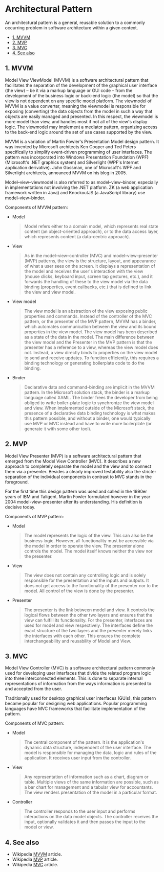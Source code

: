# Architectural Pattern

An architectural pattern is a general, reusable solution to a commonly occurring problem in software architecture within a given context.

- [1. MVVM](#1-mvvm)
- [2. MVP](#2-mvp)
- [3. MVC](#3-mvc)
- [4. See also](#4-see-also)

## 1. MVVM

Model View ViewModel (MVVM) is a software architectural pattern that facilitates the separation of the development of the graphical user interface (the view) – be it via a markup language or GUI code – from the development of the business logic or back-end logic (the model) so that the view is not dependent on any specific model platform. The viewmodel of MVVM is a value converter, meaning the viewmodel is responsible for exposing (converting) the data objects from the model in such a way that objects are easily managed and presented. In this respect, the viewmodel is more model than view, and handles most if not all of the view's display logic. The viewmodel may implement a mediator pattern, organizing access to the back-end logic around the set of use cases supported by the view.

MVVM is a variation of Martin Fowler's Presentation Model design pattern. It was invented by Microsoft architects Ken Cooper and Ted Peters specifically to simplify event-driven programming of user interfaces. The pattern was incorporated into Windows Presentation Foundation (WPF) (Microsoft's .NET graphics system) and Silverlight (WPF's Internet application derivative). John Gossman, one of Microsoft's WPF and Silverlight architects, announced MVVM on his blog in 2005.

Model–view–viewmodel is also referred to as model–view–binder, especially in implementations not involving the .NET platform. ZK (a web application framework written in Java) and KnockoutJS (a JavaScript library) use model–view–binder.

Components of MVVM pattern:

- Model
  > Model refers either to a domain model, which represents real state content (an object-oriented approach), or to the data access layer, which represents content (a data-centric approach).

- View
  > As in the model–view–controller (MVC) and model–view–presenter (MVP) patterns, the view is the structure, layout, and appearance of what a user sees on the screen. It displays a representation of the model and receives the user's interaction with the view (mouse clicks, keyboard input, screen tap gestures, etc.), and it forwards the handling of these to the view model via the data binding (properties, event callbacks, etc.) that is defined to link the view and view model.

- View model
  > The view model is an abstraction of the view exposing public properties and commands. Instead of the controller of the MVC pattern, or the presenter of the MVP pattern, MVVM has a binder, which automates communication between the view and its bound properties in the view model. The view model has been described as a state of the data in the model. The main difference between the view model and the Presenter in the MVP pattern is that the presenter has a reference to a view, whereas the view model does not. Instead, a view directly binds to properties on the view model to send and receive updates. To function efficiently, this requires a binding technology or generating boilerplate code to do the binding.

- Binder
  > Declarative data and command-binding are implicit in the MVVM pattern. In the Microsoft solution stack, the binder is a markup language called XAML. The binder frees the developer from being obliged to write boiler-plate logic to synchronize the view model and view. When implemented outside of the Microsoft stack, the presence of a declarative data binding technology is what makes this pattern possible, and without a binder, one would typically use MVP or MVC instead and have to write more boilerplate (or generate it with some other tool).

## 2. MVP

Model View Presenter (MVP) is a software architectural pattern that emerged from the Model View Controller (MVC). It describes a new approach to completely separate the model and the view and to connect them via a presenter. Besides a clearly improved testability also the stricter separation of the individual components in contrast to MVC stands in the foreground.

For the first time this design pattern was used and called in the 1990er years of IBM and Taligent. Martin Fowler formulated however in the year 2004 model-view-presenter after its understanding. His definition is decisive today.

Components of MVP pattern:

- Model
  > The model represents the logic of the view. This can also be the business logic. However, all functionality must be accessible via the model in order to operate the view. The presenter alone controls the model. The model itself knows neither the view nor the presenter.

- View
  > The view does not contain any controlling logic and is solely responsible for the presentation and the inputs and outputs. It does not get access to the functionality of the presenter nor to the model. All control of the view is done by the presenter.

- Presenter
  > The presenter is the link between model and view. It controls the logical flows between the other two layers and ensures that the view can fulfill its functionality. For the presenter, interfaces are used for model and view respectively. The interfaces define the exact structure of the two layers and the presenter merely links the interfaces with each other. This ensures the complete interchangeability and reusability of Model and View.

## 3. MVC

Model View Controller (MVC) is a software architectural pattern commonly used for developing user interfaces that divide the related program logic into three interconnected elements. This is done to separate internal representations of information from the ways information is presented to and accepted from the user.

Traditionally used for desktop graphical user interfaces (GUIs), this pattern became popular for designing web applications. Popular programming languages have MVC frameworks that facilitate implementation of the pattern.

Components of MVC pattern:

- Model
  > The central component of the pattern. It is the application's dynamic data structure, independent of the user interface. The model is responsible for managing the data, logic and rules of the application. It receives user input from the controller.

- View
  > Any representation of information such as a chart, diagram or table. Multiple views of the same information are possible, such as a bar chart for management and a tabular view for accountants. The view renders presentation of the model in a particular format.

- Controller
  > The controller responds to the user input and performs interactions on the data model objects. The controller receives the input, optionally validates it and then passes the input to the model or view.

## 4. See also

- Wikipedia [MVVM](https://en.wikipedia.org/wiki/Model%E2%80%93view%E2%80%93viewmodel) article.
- Wikipedia [MVP](https://de.wikipedia.org/wiki/Model_View_Presenter) article.
- Wikipedia [MVC](https://en.wikipedia.org/wiki/Model-view-controller) article.
